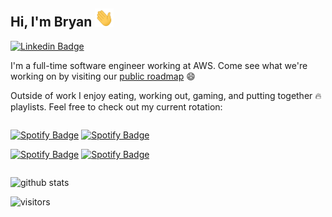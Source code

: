 ## Hi, I'm Bryan <img src="https://github.com/ABSphreak/ABSphreak/blob/master/gifs/Hi.gif" width="30px">

[![Linkedin Badge](https://img.shields.io/badge/-Bryan_Carter-blue?style=flat-square&logo=Linkedin&logoColor=white&link=https://www.linkedin.com/in/bryan-carter-a6ab245a//)](https://www.linkedin.com/in/bryan-carter-a6ab245a//)

I'm a full-time software engineer working at AWS. Come see what we're working on by visiting our [public roadmap](https://github.com/aws/ec2-spot-instances-integrations-roadmap/projects/1) 😄

Outside of work I enjoy eating, working out, gaming, and putting together 🔥  playlists. Feel free to check out my current rotation:

<div align="center" style="display: inline-block;">

  [![Spotify Badge](https://img.shields.io/badge/Bangas,Boppers,Vibes-%231ED760.svg?&style=flat-square&logo=spotify&logoColor=white)](https://open.spotify.com/playlist/4indEqQRNJ7bQQ6ZcFprcQ?si=9oyvyNniSjiFtp_q4WJfkg)
  
  [![Spotify Badge](https://img.shields.io/badge/Codin_Dirty-%231ED760.svg?&style=flat-square&logo=spotify&logoColor=white)](https://open.spotify.com/playlist/51HCxs296uNMU9Rm621pRr?si=T7gROZp7QeCnUVf-nCUoXg)
  
  </div>
  
  <div align="center" style="display: inline-block;">
  
  [![Spotify Badge](https://img.shields.io/badge/trapbutter-%231ED760.svg?&style=flat-square&logo=spotify&logoColor=white)](https://open.spotify.com/playlist/3FDSgGFtuS2Bk8udDvnJFP?si=5wmwpraUT7i2Bm7FQqb9ag)
  
  [![Spotify Badge](https://img.shields.io/badge/Sometimes_I_Miss_Warped-%231ED760.svg?&style=flat-square&logo=spotify&logoColor=white)](https://open.spotify.com/playlist/2S1Ky4OlsFYV8LrtKXU2C1?si=1y1McL3LSROrsuRmBj7lgw)

  </div>


![github stats](https://github-readme-stats.vercel.app/api?username=brycahta&show_icons=true)

![visitors](https://visitor-badge.glitch.me/badge?page_id=brycahta.visitor-badge)
